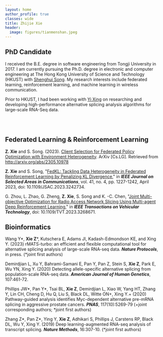 ```yaml
---
layout: home
author_profile: true
classes: wide
title: Zhijie Xie
header:
  image: figures/tianmenshan.jpeg
---
```


PhD Candidate
-------------

<!--
<img src="figures/santamonica.jpg" style='float: right' height="220">
-->

I received the B.E. degree in software engineering from Tongji University in 2017. I am currently pursuing the Ph.D. degree in electronic and computer engineering at The Hong Kong University of Science and Technology (HKUST) with [Shenghui Song](https://eeshsong.home.ece.ust.hk/). My research interests include federated learning, reinforcement learning, and machine learning in wireless communication.

Prior to HKUST, I had been working with [Yi Xing](https://xinglab.org/people/yi-xing/) on researching and developing high-performance alternative splicing analysis algorithms for large-scale RNA-Seq data.

<br>
<br>

Federated Learning & Reinforcement Learning
--------------------

**Z. Xie** and S. Song. (2023). [Client Selection for Federated Policy Optimization with Environment Heterogeneity](https://arxiv.org/abs/2305.10978). ArXiv [Cs.LG]. Retrieved from http://arxiv.org/abs/2305.10978

**Z. Xie** and S. Song, "[FedKL: Tackling Data Heterogeneity in Federated Reinforcement Learning by Penalizing KL Divergence](https://ieeexplore.ieee.org/document/10038492)," in ***IEEE Journal on Selected Areas in Communications***, vol. 41, no. 4, pp. 1227-1242, April 2023, doi: 10.1109/JSAC.2023.3242734.

G. Zhou, L. Zhao, G. Zheng, **Z. Xie**, S. Song and K. -C. Chen, "[Joint Multi-objective Optimization for Radio Access Network Slicing Using Multi-agent Deep Reinforcement Learning](https://ieeexplore.ieee.org/document/10106015)," in ***IEEE Transactions on Vehicular Technology***, doi: 10.1109/TVT.2023.3268671.


Bioinformatics
--------------

Wang Y\*, **Xie Z**\*, Kutschera E, Adams JI, Kadash-Edmondson KE, and Xing Y. (2023) rMATS-turbo: an efficient and flexible computational tool for alternative splicing analysis of large-scale RNA-seq data. ***Nature Protocols***, in press. (*joint first authors)

Demirdjian L, Xu Y, Bahrami-Samani E, Pan Y, Pan Z, Stein S, **Xie Z**, Park E, Wu YN, Xing Y. (2020) Detecting allele-specific alternative splicing from population-scale RNA-seq data. ***American Journal of Human Genetics***, 107:461-72.

Phillips JW*, Pan Y*, Tsai BL, **Xie Z**, Demirdjian L, Xiao W, Yang HT, Zhang Y, Lin CH, Cheng D, Hu Q, Liu S, Black DL, Witte ON+, Xing Y.+ (2020) Pathway-guided analysis identifies Myc-dependent alternative pre-mRNA splicing in aggressive prostate cancers. ***PNAS***, 117(10):5269-79 (+joint corresponding authors; *joint first authors)

Zhang Z*, Pan Z*, Ying Y, **Xie Z**, Adhikari S, Phillips J, Carstens RP, Black DL, Wu Y, Xing Y. (2019) Deep learning-augmented RNA-seq analysis of transcript splicing. ***Nature Methods***, 16:307-10. (*joint first authors)
